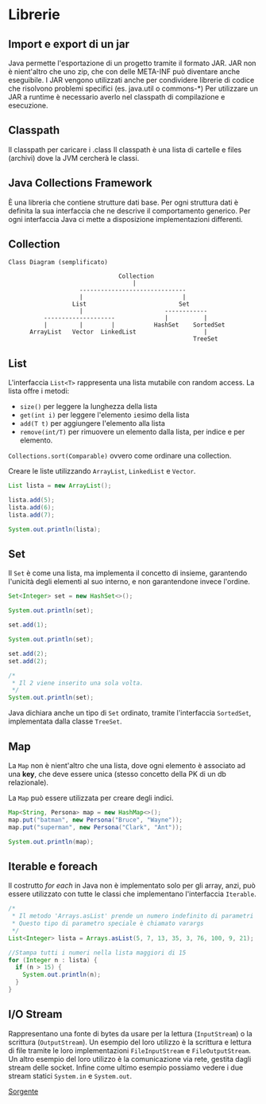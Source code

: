 Librerie
========
Import e export di un jar
-------------------------
Java permette l'esportazione di un progetto tramite il formato JAR.
JAR non è nient'altro che uno zip, che con delle META-INF può diventare anche eseguibile.
I JAR vengono utilizzati anche per condividere librerie di codice che risolvono problemi specifici (es. java.util o commons-\*)
Per utilizzare un JAR a runtime è necessario averlo nel classpath di compilazione e esecuzione.

Classpath
---------
Il classpath per caricare i .class
Il classpath è una lista di cartelle e files (archivi) dove la JVM cercherà le classi.

Java Collections Framework
----------------
È una libreria che contiene strutture dati base.
Per ogni struttura dati è definita la sua interfaccia che ne descrive il comportamento generico.
Per ogni interfaccia Java ci mette a disposizione implementazioni differenti.

Collection
----------

```
Class Diagram (semplificato)

                               Collection
                                   |
                    ------------------------------
                    |                            |
                  List                          Set
                    |                       ------------
          --------------------              |          |
          |         |        |           HashSet    SortedSet
      ArrayList   Vector  LinkedList                   |
                                                    TreeSet
```

List
----
L'interfaccia `List<T>` rappresenta una lista mutabile con random access.
La lista offre i metodi:
- `size()` per leggere la lunghezza della lista
- `get(int i)` per leggere l'elemento `i`esimo della lista
- `add(T t)` per aggiungere l'elemento alla lista
- `remove(int/T)` per rimuovere un elemento dalla lista, per indice e per elemento.

`Collections.sort(Comparable)` ovvero come ordinare una collection.

Creare le liste utilizzando `ArrayList`, `LinkedList` e `Vector`.

```java
List lista = new ArrayList();

lista.add(5);
lista.add(6);
lista.add(7);

System.out.println(lista);
```

Set
---
Il `Set` è come una lista, ma implementa il concetto di insieme, garantendo l'unicità degli elementi al suo interno, e non garantendone invece l'ordine.

```java
Set<Integer> set = new HashSet<>();

System.out.println(set);

set.add(1);

System.out.println(set);

set.add(2);
set.add(2);

/*
 * Il 2 viene inserito una sola volta.
 */
System.out.println(set);
```

Java dichiara anche un tipo di `Set` ordinato, tramite l'interfaccia `SortedSet`, implementata dalla classe `TreeSet`.

Map
---
La `Map` non è nient'altro che una lista, dove ogni elemento è associato ad una **key**, che deve essere unica (stesso concetto della PK di un db relazionale).

La `Map` può essere utilizzata per creare degli indici.

```java
Map<String, Persona> map = new HashMap<>();
map.put("batman", new Persona("Bruce", "Wayne"));
map.put("superman", new Persona("Clark", "Ant"));

System.out.println(map);
```

Iterable e foreach
------------------

Il costrutto *for each* in Java non è implementato solo per gli array, anzi, può essere utilizzato con tutte le classi che implementano l'interfaccia `Iterable`.

```java
/*
 * Il metodo 'Arrays.asList' prende un numero indefinito di parametri
 * Questo tipo di parametro speciale è chiamato varargs
 */
List<Integer> lista = Arrays.asList(5, 7, 13, 35, 3, 76, 100, 9, 21);

//Stampa tutti i numeri nella lista maggiori di 15
for (Integer n : lista) {
  if (n > 15) {
    System.out.println(n);
  }
}
```

I/O Stream
----------
Rappresentano una fonte di bytes da usare per la lettura (`InputStream`) o la scrittura (`OutputStream`).
Un esempio del loro utilizzo è la scrittura e lettura di file tramite le loro implementazioni `FileInputStream` e `FileOutputStream`.
Un altro esempio del loro utilizzo è la comunicazione via rete, gestita dagli stream delle socket.
Infine come ultimo esempio possiamo vedere i due stream statici `System.in` e `System.out`.

[Sorgente](CorsoJava/src/it/r/corsi/java/stream/Main.java)
